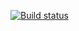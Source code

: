 [![Build status](https://ci.appveyor.com/api/projects/status/smx5yu5sd4ct4f9g?svg=true)](https://ci.appveyor.com/project/DaryMarty/cardorder)